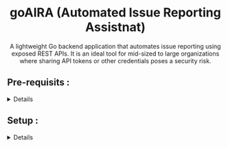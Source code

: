 <div align="center">
<h1>goAIRA (Automated Issue Reporting Assistnat)</h1>
 A lightweight Go backend application that automates issue reporting using exposed REST APIs. It is an ideal tool for mid-sized to large organizations where sharing API tokens or other credentials poses a security risk.
</div>

## Pre-requisits :
<details>

| Application | Resource |
|-------------|----------|
| Go | [Reference](https://go.dev/doc/install) |
| docker | [Reference](https://docs.docker.com/engine/install/) |
| Git | [Reference](https://git-scm.com/downloads) |
| Postman | [Reference](https://www.postman.com/downloads/) |

> <b>Note</b> : You can use any API testing tool instead of postman as long as you are sending required headers and body content as part of API call

</details>

## Setup :

<details>

1. Clone [goAIRA](https://github.com/rebelnato/goAIRA) git repository to local .
```bash
git clone https://github.com/rebelnato/goAIRA.git
```
2. Create `.env` file in parent directory .
> i.e : If you are cloning repository inside `path/goAIRA` then location of `.env` file should be `path/goAIRA/.env`
3. Add `Vault_pass` attribute inside `.env` file . We'll update the vault token in here so that same can be added as environment variable in docker container.
```bash
Vault_pass=<vault access token>
```
4. Create `config.yml` file in parent directory , same as `.env` file . Add servicenow endpoints and consumer ids in the yaml file.
```yaml
endpoints:
  servicenow:  
    base: "https://<your-instance-id>.service-now.com/"
  vault:
    addr1: "localhost:8300"
    addr2: "vault:8200"

consumers:
  - "Test1"
  - "Test2"
```
5. Use below command to build and run docker container utilizing config of `docker-compose.yml` file .
```bash
docker-compose up -d --build
```
`-d` : Runs conatiner in background.

`--build` : Forces docker image rebuild before container starts.

6. Run below command to modify ownership and permission for `/vault` folder .
```bash
docker exec -it vault sh -c "chown -R 100:100 /vault && chmod -R 750 /vault"
```
7. Run below command to initiate vault , which will return 5 unseal key and 1 token key . Store the keys safe as we will need the in next steps to unseal vault and login.
```bash
docker exec -it vault sh -c "chown -R 100:100 /vault && chmod -R 750 /vault"

Sample output:

Unseal Key 1: <unseal_key_1>
Unseal Key 2: <unseal_key_2>
Unseal Key 3: <unseal_key_3>
Unseal Key 4: <unseal_key_4>
Unseal Key 5: <unseal_key_5>

Initial Root Token: <Root key>
```
8. Run below commands to unseal vault .
```bash
docker exec -it vault vault operator unseal <unseal_key_1>
docker exec -it vault vault operator unseal <unseal_key_2>
docker exec -it vault vault operator unseal <unseal_key_3>
```
9. Goto `http://localhost:8200` and use root key capture while initiating vault to login.
10. Create a new secret engine name `secret` .
![alt text](vault_secret_creation.gif)
11. Create 2 new secrets `SNOW` and `SNOW_refresh` inside `secret` engine .
![alt text](<Recording 2025-03-10 231451.gif>)
12. Store below mentioned creds in associated secrets.
`SNOW` :
```json
{
  "client_id": "<ServiceNow client id>",
  "client_secret": "<Client password>",
  "password": "<ServiceNow users password>",
  "username": "<ServiceNow user name>"
}
```

`SNOW_refresh` :
```json
{
  "refresh_epoch_time": 0,
  "refresh_token": "<Keep it as "" , it will automatically be updated with appropriate vaule>"
}
```

![alt text](giphy.gif)

</details>